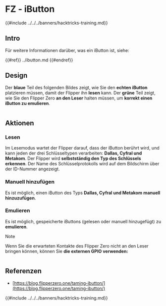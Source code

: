 # FZ - iButton

{{#include ../../../banners/hacktricks-training.md}}

## Intro

Für weitere Informationen darüber, was ein iButton ist, siehe:

{{#ref}}
../ibutton.md
{{#endref}}

## Design

Der **blaue** Teil des folgenden Bildes zeigt, wie Sie den **echten iButton** platzieren müssen, damit der Flipper ihn **lesen** kann. Der **grüne** Teil zeigt, wie Sie den Flipper Zero **an den Leser** halten müssen, um **korrekt einen iButton zu emulieren**.

<figure><img src="../../../images/image (565).png" alt=""><figcaption></figcaption></figure>

## Aktionen

### Lesen

Im Lesemodus wartet der Flipper darauf, dass der iButton berührt wird, und kann jeden der drei Schlüsseltypen verarbeiten: **Dallas, Cyfral und Metakom**. Der Flipper wird **selbstständig den Typ des Schlüssels erkennen**. Der Name des Schlüsselprotokolls wird auf dem Bildschirm über der ID-Nummer angezeigt.

### Manuell hinzufügen

Es ist möglich, einen iButton des Typs **Dallas, Cyfral und Metakom** **manuell hinzuzufügen**.

### **Emulieren**

Es ist möglich, gespeicherte iButtons (gelesen oder manuell hinzugefügt) zu **emulieren**.

> [!NOTE]
> Wenn Sie die erwarteten Kontakte des Flipper Zero nicht an den Leser bringen können, können Sie **die externen GPIO verwenden:**

<figure><img src="../../../images/image (138).png" alt=""><figcaption></figcaption></figure>

## Referenzen

- [https://blog.flipperzero.one/taming-ibutton/](https://blog.flipperzero.one/taming-ibutton/)

{{#include ../../../banners/hacktricks-training.md}}
